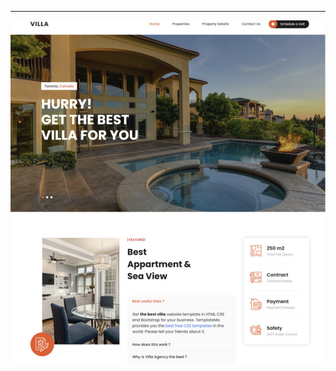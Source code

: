 
-----

![](https://github.com/odennav/website-deployment-test-archive/blob/main/docker-villa-site/docs/villa-shot.PNG) 


